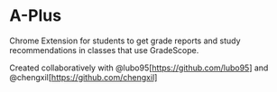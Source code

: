 # A-Plus
Chrome Extension for students to get grade reports and study recommendations in classes that use GradeScope.

Created collaboratively with @lubo95[https://github.com/lubo95] and @chengxil[https://github.com/chengxil]
